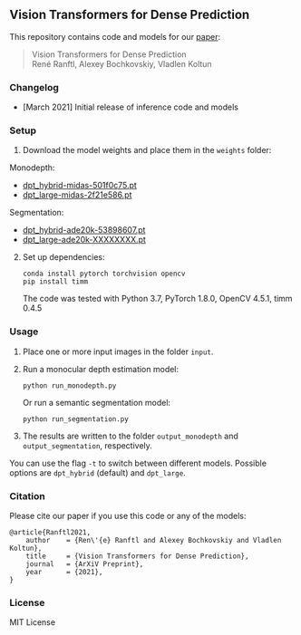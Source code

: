 ## Vision Transformers for Dense Prediction

This repository contains code and models for our [paper](TODO):

> Vision Transformers for Dense Prediction  
> René Ranftl, Alexey Bochkovskiy, Vladlen Koltun


### Changelog 
* [March 2021] Initial release of inference code and models

### Setup 

1) Download the model weights and place them in the `weights` folder:


Monodepth:
- [dpt_hybrid-midas-501f0c75.pt](TODO)
- [dpt_large-midas-2f21e586.pt](TODO) 


Segmentation:
 - [dpt_hybrid-ade20k-53898607.pt](TODO)
 - [dpt_large-ade20k-XXXXXXXX.pt](TODO)
  
2) Set up dependencies: 

    ```shell
    conda install pytorch torchvision opencv 
    pip install timm
    ```

   The code was tested with Python 3.7, PyTorch 1.8.0, OpenCV 4.5.1, timm 0.4.5

    
### Usage 

1) Place one or more input images in the folder `input`.

2) Run a monocular depth estimation model:

    ```shell
    python run_monodepth.py
    ```

    Or run a semantic segmentation model:

    ```shell
    python run_segmentation.py
    ```

3) The results are written to the folder `output_monodepth` and `output_segmentation`, respectively.

You can use the flag `-t` to switch between different models. Possible options are `dpt_hybrid` (default) and `dpt_large`.


### Citation

Please cite our paper if you use this code or any of the models:
```
@article{Ranftl2021,
	author    = {Ren\'{e} Ranftl and Alexey Bochkovskiy and Vladlen Koltun},
	title     = {Vision Transformers for Dense Prediction},
	journal   = {ArXiV Preprint},
	year      = {2021},
}
```

### License 

MIT License 
